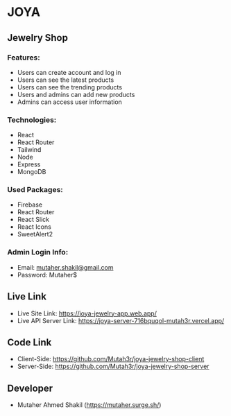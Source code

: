 # JOYA
## Jewelry Shop

### Features:
- Users can create account and log in
- Users can see the latest products
- Users can see the trending products
- Users and admins can add new products
- Admins can access user information


### Technologies:
- React
- React Router
- Tailwind
- Node
- Express
- MongoDB

### Used Packages:
- Firebase
- React Router
- React Slick
- React Icons
- SweetAlert2

### Admin Login Info:
- Email: mutaher.shakil@gmail.com
- Password: Mutaher$

## Live Link
- Live Site Link: https://joya-jewelry-app.web.app/
- Live API Server Link: https://joya-server-716bquqol-mutah3r.vercel.app/

## Code Link
- Client-Side: https://github.com/Mutah3r/joya-jewelry-shop-client
- Server-Side: https://github.com/Mutah3r/joya-jewelry-shop-server

## Developer
- Mutaher Ahmed Shakil (https://mutaher.surge.sh/)

